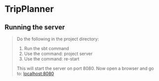 # TripPlanner

## Running the server

>Do the following in the project directory:
>1. Run the sbt command
>2. Use the command: project server
>3. Use the command: re-start
>
>This will start the server on port 8080. Now open a browser and go to: [localhost:8080](localhost:8080)
